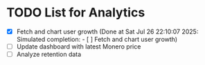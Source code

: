 # TODO List for Analytics

- [x] Fetch and chart user growth  (Done at Sat Jul 26 22:10:07 2025: Simulated completion: - [ ] Fetch and chart user growth)
- [ ] Update dashboard with latest Monero price
- [ ] Analyze retention data